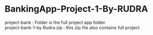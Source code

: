 # BankingApp-Project-1-By-RUDRA
project-bank : Folder is the full project app folder.<br>
project-bank-1-by Rudra.zip : this zip file also contains full project
